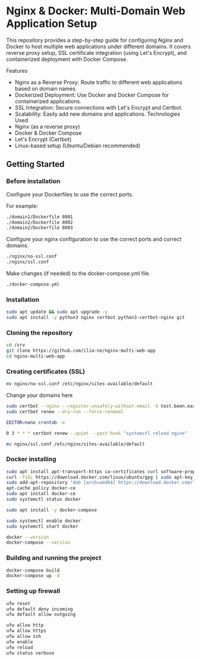 # Nginx & Docker: Multi-Domain Web Application Setup
This repository provides a step-by-step guide for configuring Nginx and Docker to host multiple web applications under different domains. It covers reverse proxy setup, SSL certificate integration (using Let's Encrypt), and containerized deployment with Docker Compose.

Features
- Nginx as a Reverse Proxy: Route traffic to different web applications based on domain names.
- Dockerized Deployment: Use Docker and Docker Compose for containerized applications.
- SSL Integration: Secure connections with Let's Encrypt and Certbot.
- Scalability: Easily add new domains and applications.
Technologies Used
- Nginx (as a reverse proxy)
- Docker & Docker Compose
- Let's Encrypt (Certbot)
- Linux-based setup (Ubuntu/Debian recommended)

## Getting Started


### Before installation
Configure your Dockerfiles to use the correct ports.

For example:
```bash
./domain1/Dockerfile 8001
./domain2/Dockerfile 8002
./domain2/Dockerfile 8003
```

Configure your nginx configuration to use the correct ports and correct domains.
```bash
./nginx/no-ssl.conf
./nginx/ssl.conf
```

Make changes (if needed) to the docker-compose.yml file.
```bash
./docker-compose.yml
```

### Installation

```bash
sudo apt update && sudo apt upgrade -y
sudo apt install -y python3 nginx certbot python3-certbot-nginx git
```


### Cloning the repository
```bash
cd /srv
git clone https://github.com/ilia-no/nginx-multi-web-app
cd nginx-multi-web-app
```


### Creating certificates (SSL)
```bash
mv nginx/no-ssl.conf /etc/nginx/sites-available/default
```

Change your domains here
```bash
sudo certbot --nginx --register-unsafely-without-email -d test.been.earth -d test2.been.earth -d test3.been.earth 
sudo certbot renew --dry-run --force-renewal
```

```bash
EDITOR=nano crontab -e
```

```bash
0 3 * * * certbot renew --quiet --post-hook "systemctl reload nginx"
```

```bash
mv nginx/ssl.conf /etc/nginx/sites-available/default
```


### Docker installing

```bash
sudo apt install apt-transport-https ca-certificates curl software-properties-common
curl -fsSL https://download.docker.com/linux/ubuntu/gpg | sudo apt-key add -
sudo add-apt-repository "deb [arch=amd64] https://download.docker.com/linux/ubuntu focal stable"
apt-cache policy docker-ce
sudo apt install docker-ce
sudo systemctl status docker
```

```bash
sudo apt install -y docker-compose
```

```bash
sudo systemctl enable docker
sudo systemctl start docker
```

```bash
docker --version
docker-compose --version
```

### Building and running the project
```bash
docker-compose build
docker-compose up -d
```

### Setting up firewall

```bash
ufw reset
ufw default deny incoming
ufw default allow outgoing

ufw allow http
ufw allow https
ufw allow ssh
ufw enable
ufw reload
ufw status verbose
```